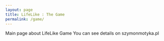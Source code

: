 ```yaml
---
layout: page
title: LifeLike : The Game
permalink: /game/
---
```


Main page about LifeLike Game
You can see details on szymonmotyka.pl
